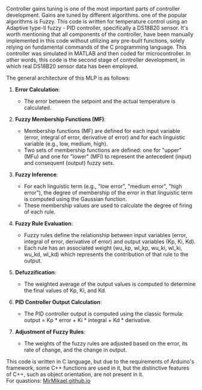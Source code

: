 Controller gains tuning is one of the most important parts of controller development. Gains are tuned by different algorithms. one of the popular algorithms is Fuzzy.
This code is written for temperature control using an Adaptive type-II fuzzy - PID controller, specifically a DS18B20 sensor. It's worth mentioning that all components of the controller, have been manually implemented in this code without utilizing any pre-built functions, solely relying on fundamental commands of the C programming language. This controller was simulated in MATLAB and then coded for microcontroller. In other words, this code is the second stage of controller development, in which real DS18B20 sensor data has been employed.

The general architecture of this MLP is as follows:<br>
1. **Error Calculation**:
   - The error between the setpoint and the actual temperature is calculated.

2. **Fuzzy Membership Functions (MF)**:
   - Membership functions (MF) are defined for each input variable (error, integral of error, derivative of error) and for each linguistic variable (e.g., low, medium, high).
   - Two sets of membership functions are defined: one for "upper" (MFu) and one for "lower" (MFl) to represent the antecedent (input) and consequent (output) fuzzy sets.

3. **Fuzzy Inference**:
   - For each linguistic term (e.g., "low error", "medium error", "high error"), the degree of membership of the error in that linguistic term is computed using the Gaussian function.
   - These membership values are used to calculate the degree of firing of each rule.

4. **Fuzzy Rule Evaluation**:
   - Fuzzy rules define the relationship between input variables (error, integral of error, derivative of error) and output variables (Kp, Ki, Kd).
   - Each rule has an associated weight (wu_kp, wl_kp, wu_ki, wl_ki, wu_kd, wl_kd) which represents the contribution of that rule to the output.

5. **Defuzzification**:
   - The weighted average of the output values is computed to determine the final values of Kp, Ki, and Kd.

6. **PID Controller Output Calculation**:
   - The PID controller output is computed using the classic formula: output = Kp * error + Ki * integral + Kd * derivative.

7. **Adjustment of Fuzzy Rules**:
   - The weights of the fuzzy rules are adjusted based on the error, its rate of change, and the change in output.<br>

This code is written in C language, but due to the requirements of Arduino's framework, some C++ functions are used in it, but the distinctive features of C++, such as object orientation, are not present in it.<br>
For quastions: <a href="https://mirmikael.github.io/" target="_blank">MirMikael.github.io</a>

